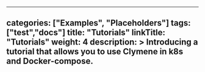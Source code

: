 
---
categories: ["Examples", "Placeholders"]
tags: ["test","docs"]
title: "Tutorials"
linkTitle: "Tutorials"
weight: 4
description: >
  Introducing a tutorial that allows you to use Clymene in k8s and Docker-compose.
---

